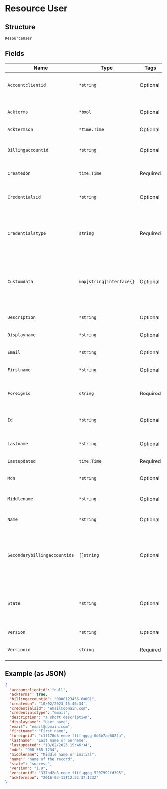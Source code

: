 
# Resource User

## Structure

`ResourceUser`

## Fields

| Name | Type | Tags | Description |
|  --- | --- | --- | --- |
| `Accountclientid` | `*string` | Optional | Not used in this release, future functionality |
| `Ackterms` | `*bool` | Optional | Indicates if terms are agreed to (true) or not |
| `Acktermson` | `*time.Time` | Optional | - |
| `Billingaccountid` | `*string` | Optional | The billing account ID. This is the same value as the Account ID |
| `Createdon` | `time.Time` | Required | Timestamp of the record |
| `Credentialsid` | `*string` | Optional | User credentials. The only valid value is an email address |
| `Credentialstype` | `string` | Required | The type of credential represented by the ID. The only valid value is `email` |
| `Customdata` | `map[string]interface{}` | Optional | Name/value pair, where the value is client defined.  The purpose is to keep track of current state per device action. |
| `Description` | `*string` | Optional | a short description |
| `Displayname` | `*string` | Optional | the user name value to display |
| `Email` | `*string` | Optional | Contact email for the group |
| `Firstname` | `*string` | Optional | The first name in the user record |
| `Foreignid` | `string` | Required | UUID of the ECPD account the user belongs to |
| `Id` | `*string` | Optional | UUID of the user record, assigned at creation |
| `Lastname` | `*string` | Optional | The last name in the user record |
| `Lastupdated` | `time.Time` | Required | Timestamp of the record |
| `Mdn` | `*string` | Optional | The Mobile Directory Number |
| `Middlename` | `*string` | Optional | optional field for middle name or initial |
| `Name` | `*string` | Optional | User defined name of the record |
| `Secondarybillingaccountids` | `[]string` | Optional | Virtual field; will not be used in this implementation<br><br>**Constraints**: *Maximum Items*: `100` |
| `State` | `*string` | Optional | The current status of the device or transaction and will be `success` or `failed` |
| `Version` | `*string` | Optional | The resource version |
| `Versionid` | `string` | Required | The UUID of the resource version |

## Example (as JSON)

```json
{
  "accountclientid": "null",
  "ackterms": true,
  "billingaccountid": "0000123456-00001",
  "createdon": "10/02/2023 15:46:34",
  "credentialsid": "email@domain.com",
  "credentialstype": "email",
  "description": "a short description",
  "displayname": "User name",
  "email": "email@domain.com",
  "firstname": "First name",
  "foreignid": "c1f178d3-eeee-ffff-gggg-0d6b7ae6022a",
  "lastname": "Last name or Surname",
  "lastupdated": "10/02/2023 15:46:34",
  "mdn": "908-555-1234",
  "middlename": "Middle name or initial",
  "name": "name of the record",
  "state": "success",
  "version": "1.0",
  "versionid": "337bd2e8-eeee-ffff-gggg-5207992fd395",
  "acktermson": "2016-03-13T12:52:32.123Z"
}
```

